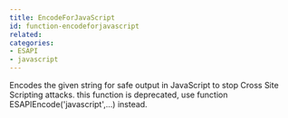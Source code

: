 ```yaml
---
title: EncodeForJavaScript
id: function-encodeforjavascript
related:
categories:
- ESAPI
- javascript
---
```


Encodes the given string for safe output in JavaScript to stop Cross Site Scripting attacks.
this function is deprecated, use function ESAPIEncode('javascript',...) instead.
